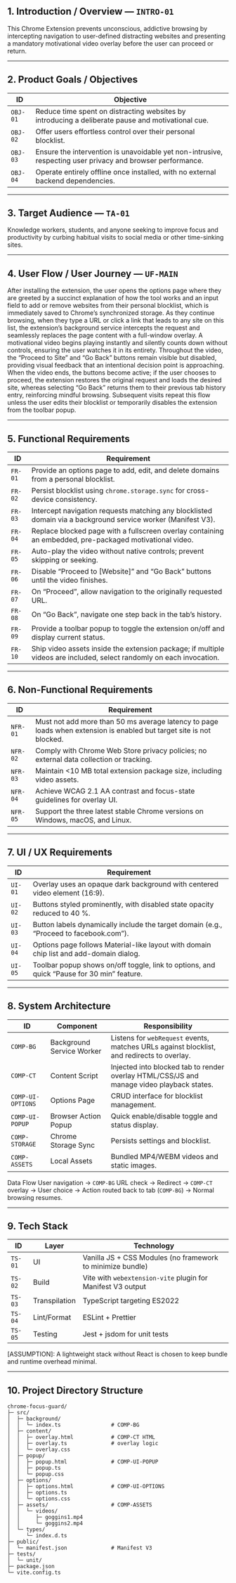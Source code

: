 ## 1. Introduction / Overview — `INTRO-01`

This Chrome Extension prevents unconscious, addictive browsing by intercepting navigation to user-defined distracting websites and presenting a mandatory motivational video overlay before the user can proceed or return.

---

## 2. Product Goals / Objectives

| ID       | Objective                                                                                                  |
| -------- | ---------------------------------------------------------------------------------------------------------- |
| `OBJ-01` | Reduce time spent on distracting websites by introducing a deliberate pause and motivational cue.          |
| `OBJ-02` | Offer users effortless control over their personal blocklist.                                              |
| `OBJ-03` | Ensure the intervention is unavoidable yet non-intrusive, respecting user privacy and browser performance. |
| `OBJ-04` | Operate entirely offline once installed, with no external backend dependencies.                            |

---

## 3. Target Audience — `TA-01`

Knowledge workers, students, and anyone seeking to improve focus and productivity by curbing habitual visits to social media or other time-sinking sites.

---

## 4. User Flow / User Journey — `UF-MAIN`

After installing the extension, the user opens the options page where they are greeted by a succinct explanation of how the tool works and an input field to add or remove websites from their personal blocklist, which is immediately saved to Chrome’s synchronized storage. As they continue browsing, when they type a URL or click a link that leads to any site on this list, the extension’s background service intercepts the request and seamlessly replaces the page content with a full-window overlay. A motivational video begins playing instantly and silently counts down without controls, ensuring the user watches it in its entirety. Throughout the video, the “Proceed to Site” and “Go Back” buttons remain visible but disabled, providing visual feedback that an intentional decision point is approaching. When the video ends, the buttons become active; if the user chooses to proceed, the extension restores the original request and loads the desired site, whereas selecting “Go Back” returns them to their previous tab history entry, reinforcing mindful browsing. Subsequent visits repeat this flow unless the user edits their blocklist or temporarily disables the extension from the toolbar popup.

---

## 5. Functional Requirements

| ID      | Requirement                                                                                                          |
| ------- | -------------------------------------------------------------------------------------------------------------------- |
| `FR-01` | Provide an options page to add, edit, and delete domains from a personal blocklist.                                  |
| `FR-02` | Persist blocklist using `chrome.storage.sync` for cross-device consistency.                                          |
| `FR-03` | Intercept navigation requests matching any blocklisted domain via a background service worker (Manifest V3).         |
| `FR-04` | Replace blocked page with a fullscreen overlay containing an embedded, pre-packaged motivational video.              |
| `FR-05` | Auto-play the video without native controls; prevent skipping or seeking.                                            |
| `FR-06` | Disable “Proceed to \[Website]” and “Go Back” buttons until the video finishes.                                      |
| `FR-07` | On “Proceed”, allow navigation to the originally requested URL.                                                      |
| `FR-08` | On “Go Back”, navigate one step back in the tab’s history.                                                           |
| `FR-09` | Provide a toolbar popup to toggle the extension on/off and display current status.                                   |
| `FR-10` | Ship video assets inside the extension package; if multiple videos are included, select randomly on each invocation. |

---

## 6. Non-Functional Requirements

| ID       | Requirement                                                                                                          |
| -------- | -------------------------------------------------------------------------------------------------------------------- |
| `NFR-01` | Must not add more than 50 ms average latency to page loads when extension is enabled but target site is not blocked. |
| `NFR-02` | Comply with Chrome Web Store privacy policies; no external data collection or tracking.                              |
| `NFR-03` | Maintain <10 MB total extension package size, including video assets.                                                |
| `NFR-04` | Achieve WCAG 2.1 AA contrast and focus-state guidelines for overlay UI.                                              |
| `NFR-05` | Support the three latest stable Chrome versions on Windows, macOS, and Linux.                                        |

---

## 7. UI / UX Requirements

| ID      | Requirement                                                                               |
| ------- | ----------------------------------------------------------------------------------------- |
| `UI-01` | Overlay uses an opaque dark background with centered video element (16:9).                |
| `UI-02` | Buttons styled prominently, with disabled state opacity reduced to 40 %.                  |
| `UI-03` | Button labels dynamically include the target domain (e.g., “Proceed to facebook.com”).    |
| `UI-04` | Options page follows Material-like layout with domain chip list and add-domain dialog.    |
| `UI-05` | Toolbar popup shows on/off toggle, link to options, and quick “Pause for 30 min” feature. |

---

## 8. System Architecture

| ID                | Component                 | Responsibility                                                                             |
| ----------------- | ------------------------- | ------------------------------------------------------------------------------------------ |
| `COMP-BG`         | Background Service Worker | Listens for `webRequest` events, matches URLs against blocklist, and redirects to overlay. |
| `COMP-CT`         | Content Script            | Injected into blocked tab to render overlay HTML/CSS/JS and manage video playback states.  |
| `COMP-UI-OPTIONS` | Options Page              | CRUD interface for blocklist management.                                                   |
| `COMP-UI-POPUP`   | Browser Action Popup      | Quick enable/disable toggle and status display.                                            |
| `COMP-STORAGE`    | Chrome Storage Sync       | Persists settings and blocklist.                                                           |
| `COMP-ASSETS`     | Local Assets              | Bundled MP4/WEBM videos and static images.                                                 |

Data Flow
User navigation → `COMP-BG` URL check → Redirect → `COMP-CT` overlay → User choice → Action routed back to tab (`COMP-BG`) → Normal browsing resumes.

---

## 9. Tech Stack

| ID      | Layer         | Technology                                                  |
| ------- | ------------- | ----------------------------------------------------------- |
| `TS-01` | UI            | Vanilla JS + CSS Modules (no framework to minimize bundle)  |
| `TS-02` | Build         | Vite with `webextension-vite` plugin for Manifest V3 output |
| `TS-03` | Transpilation | TypeScript targeting ES2022                                 |
| `TS-04` | Lint/Format   | ESLint + Prettier                                           |
| `TS-05` | Testing       | Jest + jsdom for unit tests                                 |

\[ASSUMPTION]: A lightweight stack without React is chosen to keep bundle and runtime overhead minimal.

---

## 10. Project Directory Structure

```text
chrome-focus-guard/
├─ src/
│  ├─ background/
│  │  └─ index.ts                # COMP-BG
│  ├─ content/
│  │  ├─ overlay.html            # COMP-CT HTML
│  │  ├─ overlay.ts              # overlay logic
│  │  └─ overlay.css
│  ├─ popup/
│  │  ├─ popup.html              # COMP-UI-POPUP
│  │  ├─ popup.ts
│  │  └─ popup.css
│  ├─ options/
│  │  ├─ options.html            # COMP-UI-OPTIONS
│  │  ├─ options.ts
│  │  └─ options.css
│  ├─ assets/                    # COMP-ASSETS
│  │  └─ videos/
│  │     ├─ goggins1.mp4
│  │     └─ goggins2.mp4
│  └─ types/
│     └─ index.d.ts
├─ public/
│  └─ manifest.json              # Manifest V3
├─ tests/
│  └─ unit/
├─ package.json
└─ vite.config.ts
```